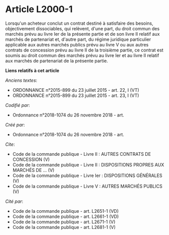 # Article L2000-1

Lorsqu'un acheteur conclut un contrat destiné à satisfaire des besoins, objectivement dissociables, qui relèvent, d'une part,
du droit commun des marchés prévu au livre Ier de la présente partie et de son livre II relatif aux marchés de partenariat
et, d'autre part, du régime juridique particulier applicable aux autres marchés publics prévu au livre V ou aux autres
contrats de concession prévu au livre II de la troisième partie, ce contrat est soumis au droit commun des marchés prévu au
livre Ier et au livre II relatif aux marchés de partenariat de la présente partie.

**Liens relatifs à cet article**

_Anciens textes_:

  - ORDONNANCE n°2015-899 du 23 juillet 2015 - art. 22, I (VT)
  - ORDONNANCE n°2015-899 du 23 juillet 2015 - art. 23, I (VT)

_Codifié par_:

  - Ordonnance n°2018-1074 du 26 novembre 2018 - art.

_Créé par_:

  - Ordonnance n°2018-1074 du 26 novembre 2018 - art.

_Cite_:

  - Code de la commande publique -  Livre II : AUTRES CONTRATS DE CONCESSION (V)
  - Code de la commande publique -  Livre II : DISPOSITIONS PROPRES AUX MARCHÉS DE ... (V)
  - Code de la commande publique -  Livre Ier : DISPOSITIONS GÉNÉRALES (V)
  - Code de la commande publique -  Livre V : AUTRES MARCHÉS PUBLICS (V)

_Cité par_:

  - Code de la commande publique - art. L2651-1 (VD)
  - Code de la commande publique - art. L2661-1 (VD)
  - Code de la commande publique - art. L2671-1 (V)
  - Code de la commande publique - art. L2681-1 (V)
